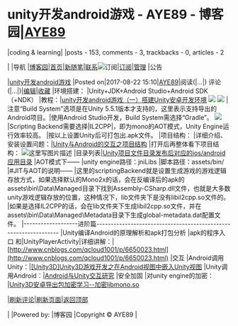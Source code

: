 
# unity开发android游戏 - AYE89 - 博客园|[AYE89](https://www.cnblogs.com/eniac1946/)
|coding & learning|
|posts - 153, comments - 3, trackbacks - 0, articles - 2

|
|导航
|[博客园](https://www.cnblogs.com/)|[首页](https://www.cnblogs.com/eniac1946/)|[新随笔](https://i.cnblogs.com/EditPosts.aspx?opt=1)|[联系](https://msg.cnblogs.com/send/AYE89)![订阅](//www.cnblogs.com/images/xml.gif)|[订阅](https://www.cnblogs.com/eniac1946/rss)|[管理](https://i.cnblogs.com/)
|公告


|[unity开发android游戏](https://www.cnblogs.com/eniac1946/p/7411703.html)
|Posted on|2017-08-22 15:10|[AYE89](https://www.cnblogs.com/eniac1946/)|阅读(|...|) 评论(|...|)|[编辑](https://i.cnblogs.com/EditPosts.aspx?postid=7411703)|[收藏](#)
|环境搭建：
|Unity+JDK+Android Studio+Android SDK（+NDK）
|教程：|[unity开发android游戏（一）搭建Unity安卓开发环境](http://blog.csdn.net/chenggong2dm/article/details/20654075)
![](https://images2017.cnblogs.com/blog/1181483/201708/1181483-20170822124002511-112442686.png)
![](https://images2017.cnblogs.com/blog/1181483/201708/1181483-20170822151730964-1737865990.png)
|注意“Build System”选项是在Unity 5.5.1版本才支持的，这里表示支持导出的Android项目。|使用Android Studio开发，Build System需选择“Gradle”。
![](https://images2017.cnblogs.com/blog/1181483/201708/1181483-20170822152204246-2055453192.png)
|Scripting Backend需要选择|IL2CPP|，即为mono的AOT模式，Unity Engine运行效率较高。
|按以上设置Unity后可打包出.apk文件。
|项目结构：
|详细介绍、安装设置问题：|[Unity与Android的交互之项目结构](http://blog.csdn.net/qq_15003505/article/details/70156433)
|打开后再整体看下项目结构：
![这里写图片描述](http://img.blog.csdn.net/20170413142427550?watermark/2/text/aHR0cDovL2Jsb2cuY3Nkbi5uZXQvcXFfMTUwMDM1MDU=/font/5a6L5L2T/fontsize/400/fill/I0JBQkFCMA==/dissolve/70/gravity/SouthEast)
|目录列表|[Unity项目文件目录发布后对应的ios/android应用目录](http://blog.csdn.net/w88193363/article/details/41288449)
|AOT模式下——
|unity engine路径：jniLibs
|脚本路径：assets/bin/
|\#JIT与AOT的说明——
|这里的scriptingBackend就是设置生成游戏的游戏逻辑存放方式，如果选择默认的Mono2x的话，会在反编译后的apk的assets\bin\Data\Managed目录下找到Assembly-CSharp.dll文件，也就是大多数unity游戏逻辑存放的位置，这种情况下，lib文件夹下是没有libil2cpp.so文件的。
|如果是选择IL2CPP的话，会在lib文件夹下生成libil2cpp.so文件，并在assets\bin\Data\Managed\Metadata目录下生成global-metadata.dat配置文件。
|-------------------进阶篇-----------------------------------------------------------------
|Unity编译Android的原理解析和apk打包分析
|apk的程序入口 和|UnityPlayerActivity|详细讲解：|[http://www.cnblogs.com/qcloud1001/p/6650023.html](http://www.cnblogs.com/qcloud1001/p/6650023.html)
|交互
|Android调用Unity：|[[Unity3D]Unity3D游戏开发之在Android视图中嵌入Unity视图](http://blog.csdn.net/qinyuanpei/article/details/39380717)
|Unity调用Android：|[Android与Unity交互研究](http://blog.csdn.net/crazy1235/article/details/46733221)
|安全加固
|对unity engine的加密：
|[Unity3D安卓导出包加密学习--加密libmono.so](http://blog.csdn.net/grimraider/article/details/51217985)







|[刷新评论](javascript:void(0);)|[刷新页面](#)|[返回顶部](#top)






|
|Powered by:
|博客园
|Copyright © AYE89
|
